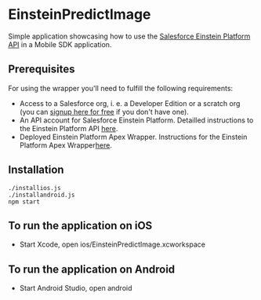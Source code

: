 # EinsteinPredictImage
Simple application showcasing how to use the [Salesforce Einstein Platform API](https://metamind.readme.io/) in a Mobile SDK application.

## Prerequisites

For using the wrapper you'll need to fulfill the following requirements:
* Access to a Salesforce org, i. e. a Developer Edition or a scratch org (you can [signup here for free](https://developer.salesforce.com/signup) if you don't have one).
* An API account for Salesforce Einstein Platform. Detailled instructions to the Einstein Platform API [here](https://metamind.readme.io/docs/what-you-need-to-call-api).
* Deployed Einstein Platform Apex Wrapper. Instructions for the Einstein Platform Apex Wrapper[here](https://github.com/muenzpraeger/salesforce-einstein-platform-apex/blob/master/README.md).

## Installation
``` shell
./installios.js
./installandroid.js
npm start
```
## To run the application on iOS
* Start Xcode, open ios/EinsteinPredictImage.xcworkspace

## To run the application on Android
* Start Android Studio, open android
